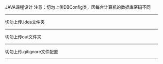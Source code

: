 JAVA课程设计
注意：切勿上传DBConfig类，因每台计算机的数据库密码不同 
      <hr>
      切勿上传.idea文件夹
      <hr>
      切勿上传out文件夹
      <hr>
      切勿上传.gitignore文件配置
      <hr>

